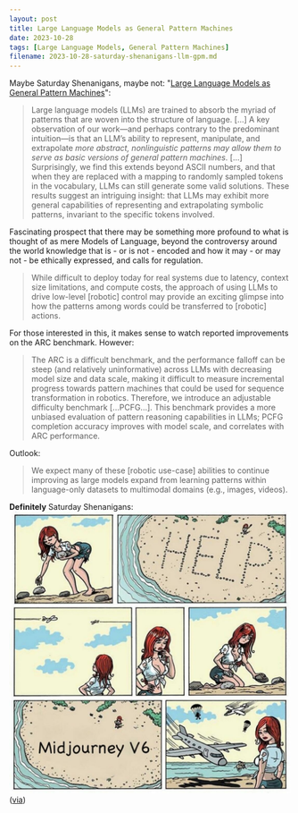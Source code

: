```yaml
---
layout: post
title: Large Language Models as General Pattern Machines
date: 2023-10-28
tags: [Large Language Models, General Pattern Machines]
filename: 2023-10-28-saturday-shenanigans-llm-gpm.md
---
```


Maybe Saturday Shenanigans, maybe not: "[Large Language Models as General Pattern Machines](https://arxiv.org/pdf/2307.04721.pdf)":

> Large language models (LLMs) are trained to absorb the myriad of patterns that are woven into the structure of language. [...] A key observation of our work—and perhaps contrary to the predominant intuition—is that an LLM’s ability to represent, manipulate, and extrapolate *more abstract, nonlinguistic patterns may allow them to serve as basic versions of general pattern machines*. [...] Surprisingly, we find this extends beyond ASCII numbers, and that when they are replaced with a mapping to randomly sampled tokens in the vocabulary, LLMs can still generate some valid solutions. These results suggest an intriguing insight: that LLMs may exhibit more general capabilities of representing and extrapolating symbolic patterns, invariant to the specific tokens involved.

Fascinating prospect that there may be something more profound to what is thought of as mere Models of Language, beyond the controversy around the world knowledge that is - or is not - encoded and how it may - or may not - be ethically expressed, and calls for regulation.

> While difficult to deploy today for real systems due to latency, context size limitations, and compute costs, the approach of using LLMs to drive low-level [robotic] control may provide an exciting glimpse into how the patterns among words could be transferred to [robotic] actions.

For those interested in this, it makes sense to watch reported improvements on the ARC benchmark. However:

> The ARC is a difficult benchmark, and the performance falloff can be steep (and relatively uninformative) across LLMs with decreasing model size and data scale, making it difficult to measure incremental progress towards pattern machines that could be used for sequence transformation in robotics. Therefore, we introduce an adjustable difficulty benchmark [...PCFG...]. This benchmark provides a more unbiased evaluation of pattern reasoning capabilities in LLMs; PCFG completion accuracy improves with model scale, and correlates with ARC performance.

Outlook:

> We expect many of these [robotic use-case] abilities to continue improving as large models expand from learning patterns within language-only datasets to multimodal domains (e.g., images, videos).

**Definitely** Saturday Shenanigans:\
![IMG_7517](assets/img/midjourney-v6.jpg)\
 ([via](https://x.com/javilopen/status/1716959242962211037?s=61&t=1UkXMLzJuVuAu7tEUWoR3w))
